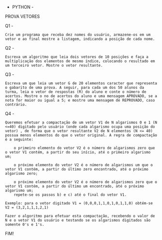 - PYTHON -

PROVA VETORES

Q1 -

    Crie um programa que receba dez nomes do usuário, armazene-os em um vetor e ao final mostre a listagem, indicando a posição de cada nome.

Q2 - 

    Escreva um algoritmo que leia dois vetores de 10 posições e faça a multiplicação dos elementos de mesmo índice, colocando o resultado em um terceiro vetor. Mostre o vetor resultante.

Q3 - 

    Escreva um que leia um vetor G de 20 elementos caracter que representa o gabarito de uma prova. A seguir, para cada um dos 50 alunos da turma, leia o vetor de respostas (R) do aluno e conte o número de acertos. Mostre o no de acertos do aluno e uma mensagem APROVADO, se a nota for maior ou igual a 5; e mostre uma mensagem de REPROVADO, caso contrário.

Q4 - 

    Queremos efetuar a compactação de um vetor V1 de N algarismos 0 e 1 (N <=40) digitado pelo usuário (onde cada algarismo ocupa uma posição do vetor) , de forma que o vetor resultante V2 de N elementos (N <= 40) possua menos elementos do que o vetor original. A regra de compactação é a seguinte:

        o primeiro elemento do vetor V2 é o número de algarismos zero que o vetor V1 contém, a partir do seu início, até o primeiro algarismo um;

        o próximo elemento do vetor V2 é o número de algarismos um que o vetor V1 contém, a partir do último zero encontrado, até o próximo algarismo zero;

        o próximo elemento do vetor V2 é o número de algarismos zero que o vetor V1 contém, a partir do último um encontrado, até o próximo algarismo um;
        repete-se os passos b) e c) até o final do vetor V1.

    Exemplo: para o vetor digitado V1 = (0,0,0,1,1,0,1,0,1,1,0) obtém-se V2 = (3,2,1,1,1,2,1)

    Fazer o algoritmo para efetuar esta compactação, recebendo o valor de N e o vetor V1 do usuário e testando se os algarismos digitados são somente 0's e 1's.

FIM!